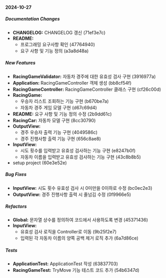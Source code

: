 #### 2024-10-27

##### Documentation Changes

* **CHANGELOG:**  CHANGELOG 갱신 (71ef3e7c)
* **README:**
  *  프로그래밍 요구사항 확인 (47764940)
  *  요구 사항 및 기능 정의 (a3a8d48a)

##### New Features

* **RacingGameValidator:**  자동차 경주에 대한 유효성 검사 구현 (3916977a)
* **Application:**  RacingGameController 객체 생성 (bb8cf54f)
* **RacingGameController:**  RacingGameController 클래스 구현 (cf26c00d)
* **RacingGame:**
  *  우승자 리스트 조회하는 기능 구현 (b670be7a)
  *  자동차 경주 게임 모델 구현 (d67c69d4)
* **README:**  요구 사항 및 기능 정의 수정 (2b9dd61c)
* **RacingCar:**  자동차 모델 구현 (8cc30790)
* **OutputView:**
  *  경주 우승자 출력 기능 구현 (4049586c)
  *  경주 진행사항 출력 기능 구현 (656c8ae8)
* **InputView:**
  *  시도 횟수를 입력받고 유효성 검사하는 기능 구현 (e8247b0f)
  *  자동차 이름을 입력받고 유효성 검사하는 기능 구현 (43c8b8b5)
*  setup project (60e3e52e)

##### Bug Fixes

* **InputView:**  시도 횟수 유효성 검사 시 0미만을 0이하로 수정 (bc0ec2e3)
* **OutputView:**  경주 진행사항 출력 시 줄넘김 수정 (0f9966e5)

##### Refactors

* **Global:**  문자열 상수를 정의하여 코드에서 사용하도록 변경 (45371436)
* **InputView:**
  *  유효성 검사 로직을 Controller로 이동 (9b25f2e7)
  *  입력된 각 자동차 이름의 양쪽 공백 제거 로직 추가 (6a7d86ce)

##### Tests

* **ApplicationTest:**  ApplicationTest 작성 (63837703)
* **RacingGameTest:**  TryMove 기능 테스트 코드 추가 (54b6347d)